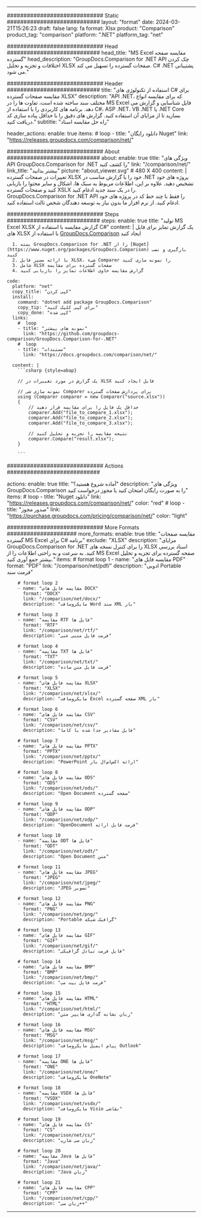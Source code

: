 
---
############################# Static ############################
layout: "format"
date:  2024-03-21T15:26:23
draft: false
lang: fa
format: Xlsx
product: "Comparison"
product_tag: "comparison"
platform: ".NET"
platform_tag: "net"

############################# Head ############################
head_title: "MS Excel مقایسه صفحه گسترده"
head_description: "GroupDocs.Comparison for .NET API چک کردن اختلافات و تجزیه و تحلیل XLSX صفحات گسترده را تسهیل می کند. C# .NET پشتیبانی می شود."

############################# Header ############################
title: "استفاده از تکنولوژی های C# برای مقایسه صفحات گسترده XLSX" 
description: "API .NET، که برای مقایسه انواع مختلف سند ساخته شده است، تفاوت ها را در MS Excel فایل شناسایی و گزارش می دهد. برنامه های کاربردی را با استفاده از C#، ASP .NET، VB .NET یا .NET Core بسازید تا از مزایای آن استفاده کنید. گزارش های دقیق را با حداقل پیاده سازی کد دریافت کنید."
subtitle: "راه حل مقایسه اسناد" 

header_actions:
  enable: true
  items:
    #  loop
    - title: "دانلود رایگان Nuget"
      link: "https://releases.groupdocs.com/comparison/net/"
      
############################# About ############################
about:
    enable: true
    title: "ویژگی های API GroupDocs.Comparison for .NET را کشف کنید"
    link: "/comparison/net/"
    link_title: "بیشتر بدانید"
    picture: "about_viewer.svg" # 480 X 400
    content: |
       تغییرات در صفحات گسترده XLSX خود را با گزارش مناسب در .NET پروژه های خود تشخیص دهید. علاوه بر این، اطلاعات مربوط به سبک ها، اشکال و سایر محتوا را بازیابی کنید و صفحات گسترده XSLX را در یک سند جدید ادغام کنید. GroupDocs.Comparison for .NET API را فقط با چند خط کد در پروژه های خود ادغام کنید. از نرم افزار ما بدون نیاز به توسعه دهندگان شخص ثالث استفاده کنید.

############################# Steps ############################
steps:
    enable: true
    title: "تولید MS Excel XLSX گزارش مقایسه با استفاده از C#"
    content: |
      یک گزارش تمایز برای فایل های XLSX با استفاده از [GroupDocs.Comparison](https://products.groupdocs.com/comparison/net/) ایجاد کنید
      
      1. بسته GroupDocs.Comparison for .NET را از [Nuget](https://www.nuget.org/packages/GroupDocs.Comparison) بارگیری و نصب کنید
      2. با ارائه مسیر فایل XLSX، شیء Comparer را نمونه سازی کنید
      3. شامل XLSX صفحات گسترده برای مقایسه
      4. گزارش مقایسه حاوی اطلاعات تمایز را بازیابی کنید
   
    code:
      platform: "net"
      copy_title: "کپی کردن"
      install:
        command: "dotnet add package GroupDocs.Comparison"
        copy_tip: "برای کپی کلیک کنید"
        copy_done: "کپی شده"
      links:
        #  loop
        - title: "نمونه های بیشتر"
          link: "https://github.com/groupdocs-comparison/GroupDocs.Comparison-for-.NET"
        #  loop
        - title: "مستندات"
          link: "https://docs.groupdocs.com/comparison/net/"
          
      content: |
        ```csharp {style=abap}

        // یک گزارش در مورد تغییرات در XLSX فایل ایجاد کنید

        // نمونه سازی شی Comparer برای پردازش صفحات گسترده
        using (Comparer comparer = new Comparer("source.xlsx"))
        {
            // حداقل یک فایل را برای مقایسه قرار دهید
        	comparer.Add("file_to_compare_1.xlsx");
            comparer.Add("file_to_compare_2.xlsx");
            comparer.Add("file_to_compare_3.xlsx");

            // نتیجه مقایسه را تجزیه و تحلیل کنید
            comparer.Compare("result.xlsx"); 
        }
        
        ```            

############################# Actions ############################

actions:
  enable: true
  title: "آماده شروع هستید؟"
  description: "ویژگی های GroupDocs.Comparison را به صورت رایگان امتحان کنید یا مجوز درخواست کنید"
  items:
    #  loop
    - title: "Nuget دانلود"
      link: "https://releases.groupdocs.com/comparison/net/"
      color: "red"
        #  loop
    - title: "صدور مجوز"
      link: "https://purchase.groupdocs.com/pricing/comparison/net/"
      color: "light"


############################# More Formats #####################
more_formats:
    enable: true
    title: "مقایسه صفحات گسترده MS Excel برای C# برنامه"
    exclude: "XLSX"
    description: "مزایای GroupDocs.Comparison for .NET را برای کنترل نسخه های XLSX اسناد بررسی کنید. به سرعت و به راحتی اطلاعات را از MS Excel صفحه گسترده برای تجزیه و تحلیل بیشتر جمع آوری کنید."
    items: 
        # format loop 1
        - name: "مقایسه فایل های PDF"
          format: "PDF"
          link: "/comparison/net/pdf/"
          description: "ادوبی Portable فرمت سند"

        # format loop 2
        - name: "مقایسه فایل های DOCX"
          format: "DOCX"
          link: "/comparison/net/docx/"
          description: "مایکروسافت Word سند XML باز"

        # format loop 3
        - name: "مقایسه RTF فایل ها"
          format: "RTF"
          link: "/comparison/net/rtf/"
          description: "فرمت فایل متنی غنی"

        # format loop 4
        - name: "مقایسه TXT فایل ها"
          format: "TXT"
          link: "/comparison/net/txt/"
          description: "فرمت فایل متن ساده"

        # format loop 5
        - name: "مقایسه فایل های XLSX"
          format: "XLSX"
          link: "/comparison/net/xlsx/"
          description: "مایکروسافت Excel صفحه گسترده XML باز"

        # format loop 6
        - name: "مقایسه فایل های CSV"
          format: "CSV"
          link: "/comparison/net/csv/"
          description: "فایل مقادیر جدا شده با کاما"

        # format loop 7
        - name: "مقایسه فایل های PPTX"
          format: "PPTX"
          link: "/comparison/net/pptx/"
          description: "PowerPoint ارائه اکس‌ام‌ال باز"

        # format loop 8
        - name: "مقایسه فایل های ODS"
          format: "ODS"
          link: "/comparison/net/ods/"
          description: "Open Document صفحه گسترده"

        # format loop 9
        - name: "مقایسه فایل های ODP"
          format: "ODP"
          link: "/comparison/net/odp/"
          description: "OpenDocument فرمت فایل ارائه"

        # format loop 10
        - name: "مقایسه ODT فایل ها"
          format: "ODT"
          link: "/comparison/net/odt/"
          description: "Open Document متن"

        # format loop 11
        - name: "مقایسه فایل های JPEG"
          format: "JPEG"
          link: "/comparison/net/jpeg/"
          description: "JPEG تصویر"

        # format loop 12
        - name: "مقایسه فایل های PNG"
          format: "PNG"
          link: "/comparison/net/png/"
          description: "Portable گرافیک شبکه"

        # format loop 13
        - name: "مقایسه فایل های GIF"
          format: "GIF"
          link: "/comparison/net/gif/"
          description: "فایل فرمت تبادل گرافیکی"

        # format loop 14
        - name: "مقایسه فایل های BMP"
          format: "BMP"
          link: "/comparison/net/bmp/"
          description: "فرمت فایل بیت مپ"

        # format loop 15
        - name: "مقایسه فایل های HTML"
          format: "HTML"
          link: "/comparison/net/html/"
          description: "زبان نشانه گذاری هایپر متن"

        # format loop 16
        - name: "مقایسه فایل های MSG"
          format: "MSG"
          link: "/comparison/net/msg/"
          description: "پیام ایمیل مایکروسافت Outlook"

        # format loop 17
        - name: "مقایسه ONE فایل ها"
          format: "ONE"
          link: "/comparison/net/one/"
          description: "مایکروسافت OneNote"

        # format loop 18
        - name: "مقایسه VSDX فایل ها"
          format: "VSDX"
          link: "/comparison/net/vsdx/"
          description: "مایکروسافت Visio نقاشی"

        # format loop 19
        - name: "مقایسه فایل های CS"
          format: "CS"
          link: "/comparison/net/cs/"
          description: "زبان سی شارپ"

        # format loop 20
        - name: "مقایسه Java فایل ها"
          format: "Java"
          link: "/comparison/net/java/"
          description: "Java زبان"
          
        # format loop 21
        - name: "مقایسه فایل های CPP"
          format: "CPP"
          link: "/comparison/net/cpp/"
          description: "زبان سی++"
---